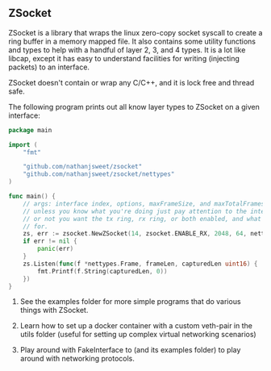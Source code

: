 ZSocket
-------
ZSocket is a library that wraps the linux zero-copy socket syscall to create a ring buffer in a memory mapped file.
It also contains some utility functions and types to help with a handful of layer 2, 3, and 4 types.
It is a lot like libcap, except it has easy to understand facilities for writing (injecting packets) to an interface.

ZSocket doesn't contain or wrap any C/C++, and it is lock free and thread safe.

The following program prints out all know layer types to ZSocket on a given interface:
```go
package main

import (
	"fmt"

	"github.com/nathanjsweet/zsocket"
	"github.com/nathanjsweet/zsocket/nettypes"
)

func main() {
	// args: interface index, options, maxFrameSize, and maxTotalFrames
	// unless you know what you're doing just pay attention to the interface index, whether
	// or not you want the tx ring, rx ring, or both enabled, and what nettype you are listening
	// for.
	zs, err := zsocket.NewZSocket(14, zsocket.ENABLE_RX, 2048, 64, nettypes.All)
	if err != nil {
		panic(err)
	}
	zs.Listen(func(f *nettypes.Frame, frameLen, capturedLen uint16) {
		fmt.Printf(f.String(capturedLen, 0))
	})
}
```

1. See the examples folder for more simple programs that do various things with ZSocket.

2. Learn how to set up a docker container with a custom veth-pair in the utils folder (useful for setting up
complex virtual networking scenarios)

3. Play around with FakeInterface to (and its examples folder) to play around with networking protocols.